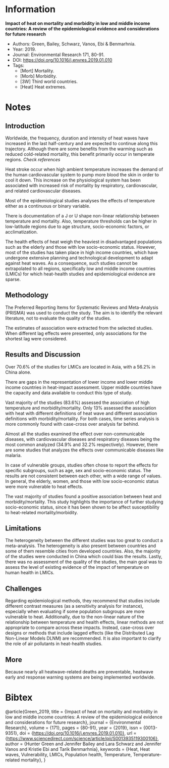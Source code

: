 # Information

**Impact of heat on mortality and morbidity in low and middle income countries:
A review of the epidemiological evidence and considerations for future research**

- Authors: Green, Bailey, Schwarz, Vanos, Ebi & Benmarhnia.
- Year: 2019.
- Journal: Environmental Research 171, 80-91.
- DOI: https://doi.org/10.1016/j.envres.2019.01.010
- Tags:
    - [Mort] Mortality.
    - [Morb] Morbidity.
    - [3W] Third world countries.
    - [Heat] Heat extremes.

# Notes

## Introduction

Worldwide, the frequency, duration and intensity of heat waves have increased in
the last half-century and are expected to continue along this trajectory.
Although there are some benefits from the warming such as reduced cold-related
mortality, this benefit primarily occur in temperate regions. _Check references_

Heat stroke occur when high ambient temperature increases the demand of the human
cardiovascular system to pump more blood the skin in order to cool it down. This
increase on the physiological system has been associated with increased risk of
mortality by respiratory, cardiovascular, and related cardiovascular diseases.

Most of the epidemiological studies analyses the effects of temperature either as
a continuous or binary variable.

There is documentation of a J or U shape non-linear relationship between
temperature and mortality. Also, temperature thresholds can be higher in
low-latitude regions due to age structure, socio-economic factors, or
acclimatization.

The health effects of heat weigh the heaviest in disadvantaged populations such
as the elderly and those with low socio-economic status. However, most of the
studies has taken place in high income countries, which have undergone extensive
planning and technological development to adapt against heat waves. As
a consequence, such studies cannot be extrapolated to all regions, specifically
low and middle income countries (LMICs) for which heat-health studies and
epidemiological evidence are sparse.

## Methodology

The Preferred Reporting Items for Systematic Reviews and Meta-Analysis (PRISMA)
was used to conduct the study. The aim is to identify the relevant literature,
not to evaluate the quality of the studies.

The estimates of association were extracted from the selected studies. When
different lag effects were presented, only associations for the shortest lag were
considered.

## Results and Discussion

Over 70.6% of the studies for LMICs are located in Asia, with a 56.2% in China
alone.

There are gaps in the representation of lower income and lower middle income
countries in heat-impact assessment. Upper middle countries have the capacity and
data available to conduct this type of study.

Vast majority of the studies (83.6%) assessed the association of high temperature
and morbidity/mortality. Only 13% assessed the association with heat with
different definitions of heat wave and different association definitions with
morbidity/mortality. For both cases, time series analysis is more commonly found
with case-cross over analysis far behind.

Almost all the studies examined the effect over non-communicable diseases, with
cardiovascular diseases and respiratory diseases being the most common analyzed
(34.9% and 32.2% respectively). However, there are some studies that analyzes the
effects over communicable diseases like malaria.

In case of vulnerable groups, studies often chose to report the effects for
specific subgroups, such as age, sex and socio-economic status. The results are
not consistent between each other, with a wide range of values. In general, the
elderly, women, and those with low socio-economic status were more vulnerable to
heat effects.

The vast majority of studies found a positive association between heat and
morbidity/mortality. This study highlights the importance of further studying
socio-economic status, since it has been shown to be affect susceptibility to
heat-related mortality/morbidity.

## Limitations

The heterogeneity between the different studies was too great to conduct
a meta-analysis. The heterogeneity is also present between countries and some of
them resemble cities from developed countries. Also, the majority of the studies
were conducted in China which could bias the results. Lastly, there was no
assessment of the quality of the studies, the main goal was to assess the level
of existing evidence of the impact of temperature on human health in LMICs.

## Challenges

Regarding epidemiological methods, they recommend that studies include different
contrast measures (as a sensitivity analysis for instance), especially when
evaluating if some population subgroups are more vulnerable to heat.
Additionally, due to the non-linear nature of the relationship between
temperature and health effects, linear methods are not appropriate to compare
across these impacts. Instead, case-cross over designs or methods that include
lagged effects (like the Distributed Lag Non-Linear Models DLNM) are recommended.
It is also important to clarify the role of air pollutants in heat-health
studies.

## More

Because nearly all heatwave-related deaths are preventable, heatwave early and
response warning systems are being implemented worldwide.

# Bibtex

@article{Green_2019,
    title = {Impact of heat on mortality and morbidity in low and middle income countries: A review of the epidemiological evidence and considerations for future research},
    journal = {Environmental Research},
    volume = {171},
    pages = {80-91},
    year = {2019},
    issn = {0013-9351},
    doi = {https://doi.org/10.1016/j.envres.2019.01.010},
    url = {https://www.sciencedirect.com/science/article/pii/S0013935119300106},
    author = {Hunter Green and Jennifer Bailey and Lara Schwarz and Jennifer Vanos and Kristie Ebi and Tarik Benmarhnia},
    keywords = {Heat, Heat waves, Vulnerability, LMICs, Population health, Temperature, Temperature-related mortality},
}
